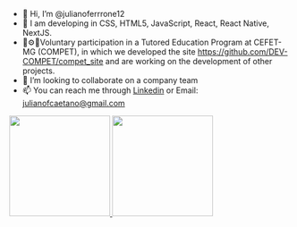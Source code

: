 - 👋 Hi, I’m @julianoferrrone12
- 👀 I am developing in CSS, HTML5, JavaScript, React, React Native, NextJS.
- 💙⚙💚Voluntary participation in a Tutored Education Program at CEFET-MG (COMPET), in which we developed the site https://github.com/DEV-COMPET/compet_site and are working on the development of other projects.
- 💞️ I’m looking to collaborate on a company team
- 📫 You can reach me through [Linkedin](https://www.linkedin.com/in/juliano-caetano/) or Email: julianofcaetano@gmail.com

<a href="https://github.com/julianoferrrone12">
  <img height="180em" src="https://github-readme-stats.vercel.app/api?username=julianoferrrone12&show_icons=true&theme=dracula&include_all_commits=true&count_private=true"/>
  <img height="180em" src="https://github-readme-stats.vercel.app/api/top-langs/?username=julianoferrrone12&layout=compact&langs_count=7&theme=dracula"/>
</div>

<!---
julianoferrrone12/julianoferrrone12 is a ✨ special ✨ repository because its `README.md` (this file) appears on your GitHub profile.
You can click the Preview link to take a look at your changes.
--->

